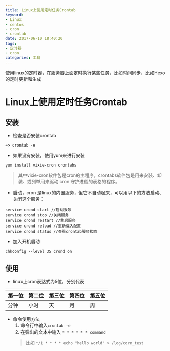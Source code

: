 ```yaml
---
title: Linux上使用定时任务Crontab
keyword: 
- Linux 
- centos 
- cron 
- crontab
date: 2017-06-10 18:40:20
tags:
- 定时器
- cron
categories: 工具
---
```


使用linux的定时器，在服务器上面定时执行某些任务，比如时间同步，比如Hexo的定时更新和生成

<!--more-->

# Linux上使用定时任务Crontab
## 安装
* 检查是否安装crontab
```shell
~> crontab -e
```
* 如果没有安装，使用yum来进行安装
```shell
yum install vixie-cron crontabs 
```
> 其中vixie-cron软件包是cron的主程序，crontabs软件包是用来安装、卸装、或列举用来驱动 cron 守护进程的表格的程序。
* 启动，cron 是linux的内置服务，但它不自动起来，可以用以下的方法启动、关闭这个服务：
```shell
service crond start //启动服务
service crond stop //关闭服务
service crond restart //重启服务
service crond reload //重新载入配置
service crond status //查看crontab服务状态
```
* 加入开机启动
```shell
chkconfig --level 35 crond on
```

## 使用
* linux上cron表达式为5位，分别代表 

第一位|第二位|第三位|第四位|第五位
-----|------|-----|------|-----
分钟  |小时  |天   |月    |周

* 命令使用方法
    1. 命令行中输入`crontab -e`
    2. 在弹出的文本中输入 `* * * * * * command`
    > 比如 `*/1 * * * * echo "hello world" > /log/corn_test`




